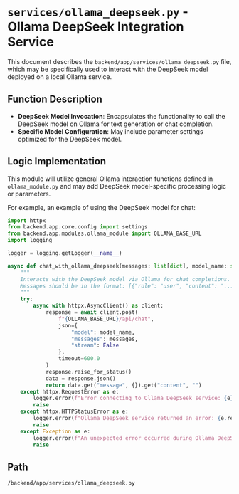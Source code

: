 # `services/ollama_deepseek.py` - Ollama DeepSeek Integration Service

This document describes the `backend/app/services/ollama_deepseek.py` file, which may be specifically used to interact with the DeepSeek model deployed on a local Ollama service.

## Function Description
*   **DeepSeek Model Invocation**: Encapsulates the functionality to call the DeepSeek model on Ollama for text generation or chat completion.
*   **Specific Model Configuration**: May include parameter settings optimized for the DeepSeek model.

## Logic Implementation
This module will utilize general Ollama interaction functions defined in `ollama_module.py` and may add DeepSeek model-specific processing logic or parameters.

For example, an example of using the DeepSeek model for chat:
```python
import httpx
from backend.app.core.config import settings
from backend.app.modules.ollama_module import OLLAMA_BASE_URL
import logging

logger = logging.getLogger(__name__)

async def chat_with_ollama_deepseek(messages: list[dict], model_name: str = "deepseek-coder") -> str:
    """
    Interacts with the DeepSeek model via Ollama for chat completions.
    Messages should be in the format: [{"role": "user", "content": "..."}]
    """
    try:
        async with httpx.AsyncClient() as client:
            response = await client.post(
                f"{OLLAMA_BASE_URL}/api/chat",
                json={
                    "model": model_name,
                    "messages": messages,
                    "stream": False
                },
                timeout=600.0
            )
            response.raise_for_status()
            data = response.json()
            return data.get("message", {}).get("content", "")
    except httpx.RequestError as e:
        logger.error(f"Error connecting to Ollama DeepSeek service: {e}")
        raise
    except httpx.HTTPStatusError as e:
        logger.error(f"Ollama DeepSeek service returned an error: {e.response.status_code} - {e.response.text}")
        raise
    except Exception as e:
        logger.error(f"An unexpected error occurred during Ollama DeepSeek chat: {e}")
        raise
```

## Path
`/backend/app/services/ollama_deepseek.py`